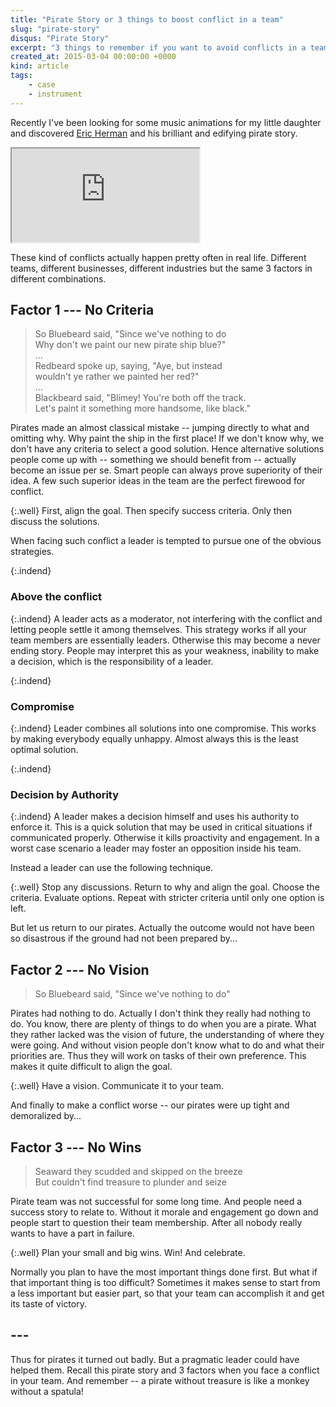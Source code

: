 ```yaml
---
title: "Pirate Story or 3 things to boost conflict in a team"
slug: "pirate-story"
disqus: "Pirate Story"
excerpt: "3 things to remember if you want to avoid conflicts in a team. Some pirates were harmed in the making of this post."
created_at: 2015-03-04 00:00:00 +0000
kind: article
tags:
    - case
    - instrument
---
```


Recently I've been looking for some music animations for my little daughter and discovered [Eric Herman](http://www.erichermanmusic.com/about.html) and his brilliant and edifying pirate story.

<div class="embed-responsive embed-responsive-16by9">
	<iframe src="https://www.youtube.com/embed/exads7KV-Y0?rel=0" allowfullscreen></iframe>
</div>

These kind of conflicts actually happen pretty often in real life.  Different teams, different businesses, different industries but the same 3 factors in different combinations.

Factor 1 --- No Criteria
------------------------
  
> So Bluebeard said, "Since we've nothing to do  
> Why don't we paint our new pirate ship blue?"  
> ...  
> Redbeard spoke up, saying, "Aye, but instead  
> wouldn't ye rather we painted her red?"  
> ...  
> Blackbeard said, "Blimey! You're both off the track.  
> Let's paint it something more handsome, like black."

Pirates made an almost classical mistake -- jumping directly to what and omitting why.  Why paint the ship in the first place!  If we don't know why, we don't have any criteria to select a good solution.  Hence alternative solutions people come up with -- something we should benefit from -- actually become an issue per se.  Smart people can always prove superiority of their idea.  A few such superior ideas in the team are the perfect firewood for conflict.

{:.well}
First, align the goal.  Then specify success criteria.  Only then discuss the solutions.

When facing such conflict a leader is tempted to pursue one of the obvious strategies.

{:.indend}
### Above the conflict

{:.indend}
A leader acts as a moderator, not interfering with the conflict and letting people settle it among themselves.  This strategy works if all your team members are essentially leaders.  Otherwise this may become a never ending story.  People may interpret this as your weakness, inability to make a decision, which is the responsibility of a leader.

{:.indend}
### Compromise

{:.indend}
Leader combines all solutions into one compromise.  This works by making everybody equally unhappy.  Almost always this is the least optimal solution.

{:.indend}
### Decision by Authority

{:.indend}
A leader makes a decision himself and uses his authority to enforce it.  This is a quick solution that may be used in critical situations if communicated properly.  Otherwise it kills proactivity and engagement.  In a worst case scenario a leader may foster an opposition inside his team.

Instead a leader can use the following technique.

{:.well}
Stop any discussions.  Return to why and align the goal.  Choose the criteria.  Evaluate options.  Repeat with stricter criteria until only one option is left. 

But let us return to our pirates.  Actually the outcome would not have been so disastrous if the ground had not been prepared by...

Factor 2 --- No Vision
----------------------
  
> So Bluebeard said, "Since we've nothing to do"

Pirates had nothing to do.  Actually I don't think they really had nothing to do.  You know, there are plenty of things to do when you are a pirate.  What they rather lacked was the vision of future, the understanding of where they were going.  And without vision people don't know what to do and what their priorities are.  Thus they will work on tasks of their own preference.  This makes it quite difficult to align the goal.

{:.well}
Have a vision.  Communicate it to your team.

And finally to make a conflict worse -- our pirates were up tight and demoralized by...

Factor 3 --- No Wins
--------------------
  
> Seaward they scudded and skipped on the breeze  
> But couldn't find treasure to plunder and seize  

Pirate team was not successful for some long time.  And people need a success story to relate to.  Without it morale and engagement go down and people start to question their team membership.  After all nobody really wants to have a part in failure.  

{:.well}
Plan your small and big wins. Win! And celebrate.  

Normally you plan to have the most important things done first.  But what if that important thing is too difficult?  Sometimes it makes sense to start from a less important but easier part, so that your team can accomplish it and get its taste of victory.

## ---

Thus for pirates it turned out badly.  But a pragmatic leader could have helped them.  Recall this pirate story and 3 factors when you face a conflict in your team.  And remember -- a pirate without treasure is like a monkey without a spatula!

